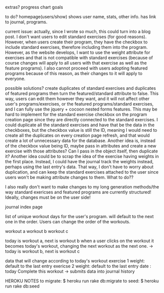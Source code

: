 
extras?
progress chart
goals

to do?
homepage(users/show) shows user name, stats, other info. has link to journal, programs.



current issue: actually, since I wrote so much, this could turn into a blog post.
I don't want users to edit standard exercises (for good reasons). However, when users create their program, they have the checkbox to include standard exercises, therefore including them into the program. However, as the website develops, I want to use the weight attribute for exercises and that is not compatible with standard exercises (because of course changes will apply to all users with that exercise as well as the feature programs). I also cannot proceed with users adopting featured programs because of this reason, as their changes to it will apply to everyone.

possible solutions?
create duplicates of standard exercises and duplicates of featured programs then turn the featured/standard attribute to false. This way, users can edit them however they want, and it will not affect other user's programs/exercises, or the featured programs/standard exercises, and I can fully use the jquery + cocoon nested forms features. This may be hard to implement for the standard exercise checkbox on the program creation page since they are directly connected to the standard exercises. I could duplicate all the standard exercises and have that be the data in the checkboxes, but the checkbox value is still the ID, meaning I would need to create all the duplicates on every creation page refresh, and that would create a lot of unnecessary data for the database. Another idea is, instead of the checkbox value being ID, maybe pass in attributes and create a new exercise with those attributes? Can I pass in the object itself, then duplicate it?
Another idea could be to scrap the idea of the exercise having weights in the first place. Instead, I could have the journal track the weights instead, perhaps using the last entry's data. That way, I don't have to worry about duplication, and can keep the standard exercises attached to the user since users won't be making attribute changes to them. What to do??

I also really don't want to make changes to my long generation methods/the way standard exericses and featured programs are currently structured! Ideally, changes must be on the user side!


journal index page

 list of unique workout days for the user's program. will default to the next one in the order. Users can change the order of the workouts.

workout a  workout b  workout c

today is workout a, next is workout b
 when a user clicks on the workout it becomes today's workout, changing the next workout as the next one.
  -> today is workout b, next is workout c

 data that will change according to today's workout
exercise 1 weight: default to the last entry
exericse 2 weight: default to the last entry
date : today
Complete this workout -> submits data into journal history



HEROKU NOTES
to migrate:
$ heroku run rake db:migrate
to seed:
$ heroku run rake db:seed
